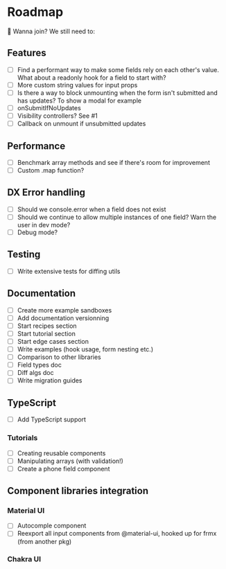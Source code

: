 # Roadmap

👋 Wanna join? We still need to:

## Features
- [ ] Find a performant way to make some fields rely on each other's value. What about a readonly hook for a field to start with?
- [ ] More custom string values for input props
- [ ] Is there a way to block unmounting when the form isn't submitted and has updates? To show a modal for example
- [ ] onSubmitIfNoUpdates
- [ ] Visibility controllers? See #1
- [ ] Callback on unmount if unsubmitted updates

## Performance
- [ ] Benchmark array methods and see if there's room for improvement
- [ ] Custom .map function?

## DX Error handling
- [ ] Should we console.error when a field does not exist
- [ ] Should we continue to allow multiple instances of one field? Warn the user in dev mode?
- [ ] Debug mode?

## Testing
- [ ] Write extensive tests for diffing utils

## Documentation
- [ ] Create more example sandboxes
- [ ] Add documentation versionning
- [ ] Start recipes section
- [ ] Start tutorial section
- [ ] Start edge cases section
- [ ] Write examples (hook usage, form nesting etc.)
- [ ] Comparison to other libraries
- [ ] Field types doc
- [ ] Diff algs doc
- [ ] Write migration guides

## TypeScript
- [ ] Add TypeScript support

### Tutorials
- [ ] Creating reusable components
- [ ] Manipulating arrays (with validation!)
- [ ] Create a phone field component

## Component libraries integration

### Material UI

- [ ] Autocomple component
- [ ] Reexport all input components from @material-ui, hooked up for frmx (from another pkg)

### Chakra UI
